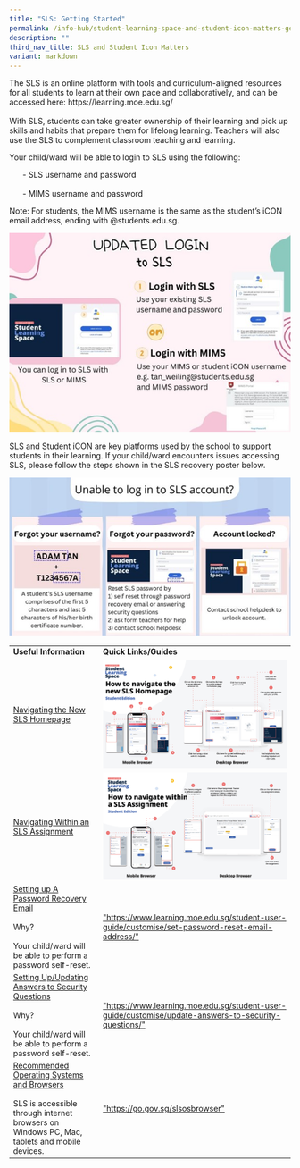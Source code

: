 ```yaml
---
title: "SLS: Getting Started"
permalink: /info-hub/student-learning-space-and-student-icon-matters-general/sls-getting-started/
description: ""
third_nav_title: SLS and Student Icon Matters
variant: markdown
---
```

<p>The SLS is an online platform with tools and curriculum-aligned resources for all students to learn at their own pace and collaboratively, and can be accessed here: https://learning.moe.edu.sg/<br><br>
With SLS, students can take greater ownership of their learning and pick up skills and habits that prepare them for lifelong learning. Teachers will also use the SLS to complement classroom teaching and learning.</p>
<p>Your child/ward will be able to login to SLS using the following:
</p><ul>- SLS username and password<br><br>
- MIMS username and password</ul><p></p>
<p>Note: For students, the MIMS username is the same as the student’s iCON email address, ending with @students.edu.sg.</p>
<img src="/images/SLS1.jpg">
<p>SLS and Student iCON are key platforms used by the school to support students in their learning. If your child/ward encounters issues accessing SLS, please follow the steps shown in the SLS recovery poster below.</p>
<img src="/images/SLS2.jpg">
	<table>
	<tbody>
		<tr>
			<td><strong>Useful Information</strong></td>
			<td><strong>Quick Links/Guides</strong>
			</td></tr>
		<tr>
			<td><u>Navigating the New SLS Homepage</u></td>
			<td><img src="/images/SLS3.png">
			</td></tr>
		<tr>
			<td><u>Navigating Within an SLS Assignment</u></td>
			<td><img src="/images/SLS4.png">
			</td></tr>
				<tr>
					<td><u>Setting up A Password Recovery Email</u><br><br>
Why?<br><br>
Your child/ward will be able to perform a password self-reset.</td>
			<td><a href="https://www.learning.moe.edu.sg/student-user-guide/customise/set-password-reset-email-address/" target="_blank" rel="noopener">"https://www.learning.moe.edu.sg/student-user-guide/customise/set-password-reset-email-address/"</a>
			</td></tr>
		<tr>
					<td><u>Setting Up/Updating Answers to Security Questions</u><br><br>
Why?<br><br>
Your child/ward will be able to perform a password self-reset.</td>
			<td><a href="https://www.learning.moe.edu.sg/student-user-guide/customise/update-answers-to-security-questions/" target="_blank" rel="noopener">"https://www.learning.moe.edu.sg/student-user-guide/customise/update-answers-to-security-questions/"</a>
			</td></tr>
		<tr>
					<td><u>Recommended Operating Systems and Browsers</u><br><br>
SLS is accessible through internet browsers on Windows PC, Mac, tablets and mobile devices.</td>
			<td><a href="https://go.gov.sg/slsosbrowser" target="_blank" rel="noopener">"https://go.gov.sg/slsosbrowser"</a>
			</td></tr>
	</tbody>
	</table>
